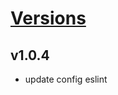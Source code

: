 # [Versions](https://github.com/Tracktor/design-system-tracktor/releases)

## v1.0.4
- update config eslint
